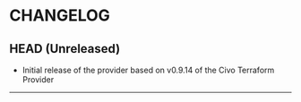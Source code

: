 CHANGELOG
=========

## HEAD (Unreleased)
* Initial release of the provider based on v0.9.14 of the Civo Terraform Provider

---
